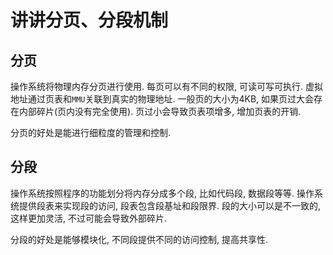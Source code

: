 # 讲讲分页、分段机制

## 分页

操作系统将物理内存分页进行使用. 每页可以有不同的权限, 可读可写可执行. 虚拟地址通过页表和`MMU`关联到真实的物理地址. 一般页的大小为4KB, 如果页过大会存在内部碎片(页内没有完全使用). 页过小会导致页表项增多, 增加页表的开销. 

分页的好处是能进行细粒度的管理和控制.

## 分段

操作系统按照程序的功能划分将内存分成多个段, 比如代码段, 数据段等等. 操作系统提供段表来实现段的访问, 段表包含段基址和段限界. 段的大小可以是不一致的, 这样更加灵活, 不过可能会导致外部碎片.

分段的好处是能够模块化, 不同段提供不同的访问控制, 提高共享性.
